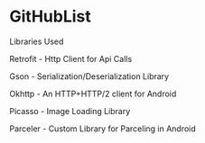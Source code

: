 # GitHubList


Libraries Used

Retrofit - Http Client for Api Calls

Gson - Serialization/Deserialization Library

Okhttp - An HTTP+HTTP/2 client for Android

Picasso - Image Loading Library

Parceler - Custom Library for Parceling in Android
